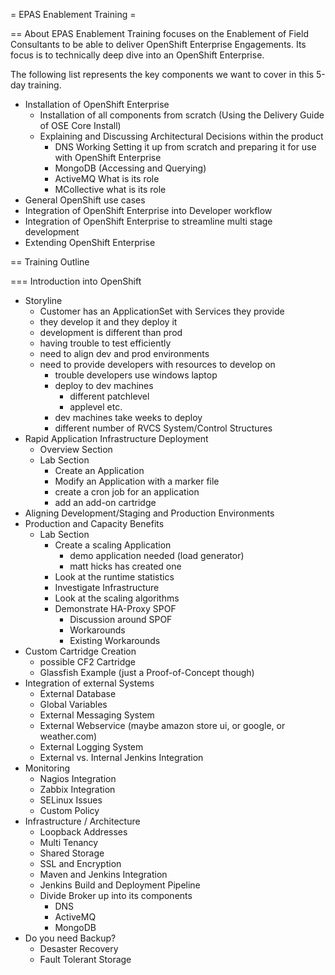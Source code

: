 = EPAS Enablement Training =

== About
EPAS Enablement Training focuses on the Enablement of Field Consultants to be able to deliver OpenShift Enterprise Engagements. Its focus is to technically deep dive into an OpenShift Enterprise.

The following list represents the key components we want to cover in this 5-day training.

- Installation of OpenShift Enterprise
  - Installation of all components from scratch (Using the Delivery Guide of OSE Core Install)
  - Explaining and Discussing Architectural Decisions within the product
    - DNS Working Setting it up from scratch and preparing it for use with OpenShift Enterprise
    - MongoDB (Accessing and Querying)
    - ActiveMQ What is its role
    - MCollective what is its role
- General OpenShift use cases
- Integration of OpenShift Enterprise into Developer workflow
- Integration of OpenShift Enterprise to streamline multi stage development
- Extending OpenShift Enterprise

== Training Outline

=== Introduction into OpenShift

* Storyline
  * Customer has an ApplicationSet with Services they provide
  * they develop it and they deploy it
  * development is different than prod
  * having trouble to test efficiently
  * need to align dev and prod environments
  * need to provide developers with resources to develop on
     * trouble developers use windows laptop
     * deploy to dev machines
        * different patchlevel
        * applevel etc.
     * dev machines take weeks to deploy
     * different number of RVCS System/Control Structures
* Rapid Application Infrastructure Deployment 
  * Overview Section
  * Lab Section
     * Create an Application
     * Modify an Application with a marker file
     * create a cron job for an application
     * add an add-on cartridge
* Aligning Development/Staging and Production Environments
* Production and Capacity Benefits
  * Lab Section
     * Create a scaling Application 
        * demo application needed (load generator)
        * matt hicks has created one
     * Look at the runtime statistics
     * Investigate Infrastructure
     * Look at the scaling algorithms
     * Demonstrate HA-Proxy SPOF
        * Discussion around SPOF
        * Workarounds
        * Existing Workarounds
* Custom Cartridge Creation
  * possible CF2 Cartridge
  * Glassfish Example (just a Proof-of-Concept though)
* Integration of external Systems
  * External Database
  * Global Variables
  * External Messaging System
  * External Webservice (maybe amazon store ui, or google, or weather.com)
  * External Logging System
  * External vs. Internal Jenkins Integration
* Monitoring
  * Nagios Integration
  * Zabbix Integration
  * SELinux Issues
  * Custom Policy
* Infrastructure / Architecture
  * Loopback Addresses
  * Multi Tenancy
  * Shared Storage
  * SSL and Encryption
  * Maven and Jenkins Integration
  * Jenkins Build and Deployment Pipeline
  * Divide Broker up into its components
     * DNS
     * ActiveMQ
     * MongoDB
* Do you need Backup?
  * Desaster Recovery
  * Fault Tolerant Storage
